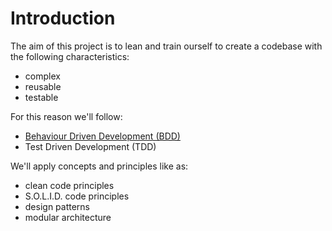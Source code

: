 # Introduction

The aim of this project is to lean and train ourself to create a codebase with the following characteristics:

- complex
- reusable
- testable



For this reason we'll follow:

- [Behaviour Driven Development (BDD)](001_BDD.md)
- Test Driven Development (TDD)



We'll apply concepts and principles like as:

- clean code principles
- S.O.L.I.D. code principles
- design patterns
- modular architecture



